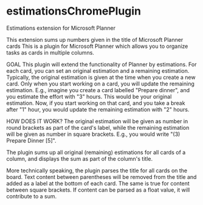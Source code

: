 # estimationsChromePlugin
Estimations extension for Microsoft Planner

This extension sums up numbers given in the title of Microsoft Planner cards
This is a plugin for Microsoft Planner which allows you to organize tasks as cards in multiple columns.

GOAL
This plugin will extend the functionality of Planner by estimations. For each card, you can set an original estimation and a remaining estimation. Typically, the original estimation is given at the time when you create a new card. Only when you start working on a card, you will update the remaining estimation. E.g., imagine you create a card labelled "Prepare dinner", and you estimate the effort with "3" hours. This would be your original estimation. Now, if you start working on that card, and you take a break after "1" hour, you would update the remaining estimation with "2" hours.

HOW DOES IT WORK?
The original estimation will be given as number in round brackets as part of the card's label, while the remaining estimation will be given as number in square brackets. E.g., you would write "(3) Prepare Dinner [5]".

The plugin sums up all original (remaining) estimations for all cards of a column, and displays the sum as part of the column's title.

More technically speaking, the plugin parses the title for all cards on the board. Text content between parentheses will be removed from the title and added as a label at the bottom of each card. The same is true for content between square brackets. If content can be parsed as a float value, it will contribute to a sum.
